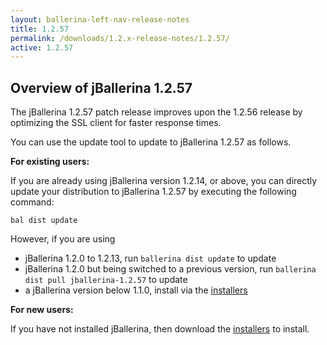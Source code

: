 ```yaml
---
layout: ballerina-left-nav-release-notes
title: 1.2.57
permalink: /downloads/1.2.x-release-notes/1.2.57/
active: 1.2.57
---
```


## Overview of jBallerina 1.2.57

The jBallerina 1.2.57 patch release improves upon the 1.2.56 release by optimizing the SSL client for faster response times.

You can use the update tool to update to jBallerina 1.2.57 as follows.

**For existing users:**

If you are already using jBallerina version 1.2.14, or above, you can directly update your distribution to jBallerina 1.2.57 by executing the following command:

```
bal dist update
```

However, if you are using

- jBallerina 1.2.0 to 1.2.13, run `ballerina dist update` to update
- jBallerina 1.2.0 but being switched to a previous version, run `ballerina dist pull jballerina-1.2.57` to update
- a jBallerina version below 1.1.0, install via the [installers](https://ballerina.io/downloads/)

**For new users:**

If you have not installed jBallerina, then download the [installers](https://ballerina.io/downloads/) to install.

<style>.cGitButtonContainer, .cBallerinaTocContainer {display:none;}</style>
